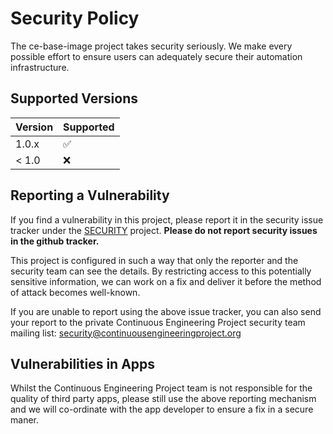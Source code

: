 # Security Policy

The ce-base-image project takes security seriously. We make every possible effort to ensure users can adequately secure their automation infrastructure.

## Supported Versions

| Version | Supported          |
| ------- | ------------------ |
| 1.0.x   | :white_check_mark: |
| < 1.0   | :x:                |


## Reporting a Vulnerability

If you find a vulnerability in this project, please report it in the security issue tracker under the [SECURITY](https://continuousengineeringproject.myjetbrains.com/youtrack/newIssue?project=SEC) project. **Please do not report security issues in the github tracker.**

This project is configured in such a way that only the reporter and the security team can see the details. By restricting access to this potentially sensitive information, we can work on a fix and deliver it before the method of attack becomes well-known.

If you are unable to report using the above issue tracker, you can also send your report to the private Continuous Engineering Project security team mailing list: security@continuousengineeringproject.org

## Vulnerabilities in Apps

Whilst the Continuous Engineering Project team is not responsible for the quality of third party apps, please still use the above reporting mechanism and we will co-ordinate with the app developer to ensure a fix in a secure maner.